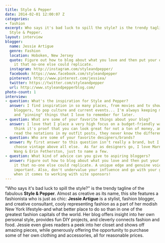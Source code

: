 ```yaml
---
title: Style & Pepper
date: 2014-02-01 12:00:07 Z
categories:
- fashion
excerpt: Who says it's bad luck to spill the style? is the trendy tagline of the fabulous
  Style & Pepper.
layout: interview
blogger:
  name: Jessie Artigue
  genre: Fashion
  location: Hoboken, New Jersey
  quote: Figure out how to blog about what you love and then put your own twist on
    it that no-one else could replicate.
  instagram: http://instagram.com/styleandpepper/
  facebook: https://www.facebook.com/styleandpepper
  pinterest: http://www.pinterest.com/jessiea/
  twitter: https://twitter.com/styleandpepper
  url: http://www.styleandpepperblog.com/
photo-count: 1
interview:
- question: What's the inspiration for Style and Pepper?
  answer: I find inspiration in so many places, from movies and tv shows, to other
    bloggers, to pop culture and current events... I'm always keeping my eyes peeled
    and "pinning" things that I love to remember for later.
- question: What are some of your favorite things about your blog?
  answer: I love that I place a very high focus on a budget-friendly wardrobe.  I
    think it's proof that you can look great for not a ton of money, and unless people
    read the notations in my outfit posts, they never know the difference!
- question: Who are some of your favorite designers/brands?
  answer: My first answer to this question isn’t really a brand, but I will always
    choose vintage above all else.  As far as designers go, I love Marni, Suno, Alexander
    Wang & Erin Fetherston, just to name a few.
- question: What kind of advice can you give to aspiring bloggers?
  answer: Figure out how to blog about what you love and then put your own twist on
    it that no-one else could replicate. A unique edge and genuine voice are the most
    important. Also, don't undervalue your influence and go with your gut instinct
    when it comes to working with site sponsors!
---
```


"Who says it's bad luck to spill the style?" is the trendy tagline of the fabulous **Style & Pepper**. Almost as creative as its name, this site features a fashionista who is just as chic: **Jessie Artigue** is a stylist, fashion blogger, and creative consultant, cooly representing fashion as a part of her modish New York lifestyle-and what better place to do so than in one of the greatest fashion capitals of the world. Her blog offers insight into her own personal style, provides fun DIY projects, and cleverly connects fashion and food. Jessie even gives readers a peek into her closet and shows off amazing pieces, while generously offering the opportunity to purchase some of her own clothing and accessories, all for reasonable prices.